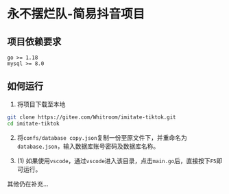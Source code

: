 # 永不摆烂队-简易抖音项目

## 项目依赖要求
```
go >= 1.18
mysql >= 8.0
```

## 如何运行
1. 将项目下载至本地
```bash
git clone https://gitee.com/Whitroom/imitate-tiktok.git
cd imitate-tiktok
```
2. 将`confs/database copy.json`复制一份至原文件下，并重命名为`database.json`，输入数据库账号密码及数据库名称。

3. (1) 如果使用`vscode`，通过`vscode`进入该目录，点击`main.go`后，直接按下`F5`即可运行。

其他仍在补充...